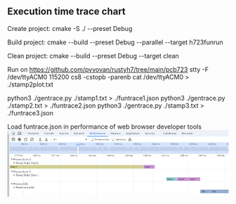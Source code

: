 ## Execution time trace chart

Create project:
cmake -S ./ --preset Debug

Build project:
cmake --build --preset Debug --parallel --target h723funrun

Clean project:
cmake --build --preset Debug --target clean

Run on https://github.com/pvvovan/rustyh7/tree/main/pcb723
stty -F /dev/ttyACM0 115200 cs8 -cstopb -parenb
cat /dev/ttyACM0 > ./stamp2plot.txt

python3 ./gentrace.py ./stamp1.txt > ./funtrace1.json
python3 ./gentrace.py ./stamp2.txt > ./funtrace2.json
python3 ./gentrace.py ./stamp3.txt > ./funtrace3.json

Load funtrace.json in performance of web browser developer tools
![Screen shot of funtrace1.json view](./image_run1.png)
